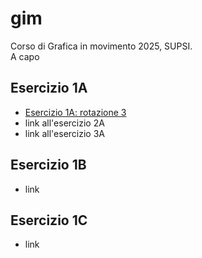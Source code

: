 # gim
Corso di Grafica in movimento 2025, SUPSI.  
A capo


## Esercizio 1A
- [Esercizio 1A: rotazione 3](https://ertdfgcvb.github.io/gim/esercizio_1A/rotazione_3.html)
- link all'esercizio 2A
- link all'esercizio 3A

## Esercizio 1B
- link

## Esercizio 1C
- link

